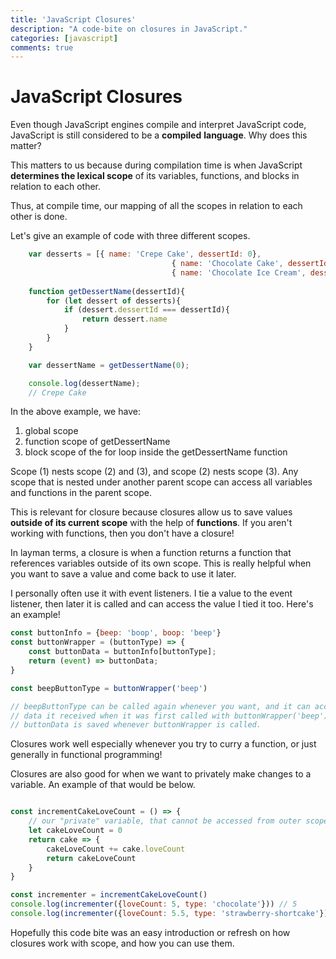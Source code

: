 ```yaml
---
title: 'JavaScript Closures'
description: "A code-bite on closures in JavaScript."
categories: [javascript]
comments: true
---
```

# JavaScript Closures

Even though JavaScript engines compile and interpret JavaScript code, JavaScript is still considered to be a **compiled** **language**. Why does this matter? 

This matters to us because during compilation time is when JavaScript **determines the lexical scope** of its variables, functions, and blocks in relation to each other.  

Thus, at compile time, our mapping of all the scopes in relation to each other is done. 

Let's give an example of code with three different scopes. 

```jsx
	var desserts = [{ name: 'Crepe Cake', dessertId: 0}, 
									{ name: 'Chocolate Cake', dessertId: 1},
									{ name: 'Chocolate Ice Cream', dessertId: 2}]
	
	function getDessertName(dessertId){
		for (let dessert of desserts){
			if (dessert.dessertId === dessertId){
				return dessert.name
			}
		}
	}

	var dessertName = getDessertName(0);

	console.log(dessertName);
	// Crepe Cake
```

In the above example, we have: 

1. global scope
2. function scope of getDessertName
3. block scope of the for loop inside the getDessertName function

Scope (1) nests scope (2) and (3), and scope (2) nests scope (3). Any scope that is nested under another parent scope can access all variables and functions in the parent scope.  

This is relevant for closure because closures allow us to save values **outside of its current scope** with the help of **functions**. If you aren't working with functions, then you don't have a closure! 

In layman terms, a closure is when a function returns a function that references variables outside of its own scope. This is really helpful when you want to save a value and come back to use it later. 

I personally often use it with event listeners. I tie a value to the event listener, then later it is called and can access the value I tied it too. Here's an example!

```jsx
const buttonInfo = {beep: 'boop', boop: 'beep'}
const buttonWrapper = (buttonType) => {
	const buttonData = buttonInfo[buttonType];
	return (event) => buttonData;
}

const beepButtonType = buttonWrapper('beep')

// beepButtonType can be called again whenever you want, and it can access the specific
// data it received when it was first called with buttonWrapper('beep')
// buttonData is saved whenever buttonWrapper is called.
```

Closures work well especially whenever you try to curry a function, or just generally in functional programming!

Closures are also good for when we want to privately make changes to a variable. An example of that would be below. 

```jsx

const incrementCakeLoveCount = () => {
	// our "private" variable, that cannot be accessed from outer scope!
	let cakeLoveCount = 0 
	return cake => {
		cakeLoveCount += cake.loveCount
		return cakeLoveCount
	}
}

const incrementer = incrementCakeLoveCount()
console.log(incrementer({loveCount: 5, type: 'chocolate'})) // 5
console.log(incrementer({loveCount: 5.5, type: 'strawberry-shortcake'})) // 10.5
```

Hopefully this code bite was an easy introduction or refresh on how closures work with scope, and how you can use them.